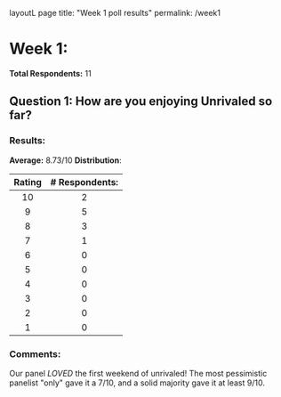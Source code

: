 layoutL page
title: "Week 1 poll results"
permalink: /week1

# Week 1:
**Total Respondents:** 11
## Question 1: How are you enjoying Unrivaled so far?
### Results:
**Average:** 8.73/10
**Distribution**:

| Rating | # Respondents: |
| :---: | :---: |
| 10 | 2 |
| 9 | 5 |
| 8 | 3 |
| 7 | 1 |
| 6 | 0 |
| 5 | 0 |
| 4 | 0 |
| 3 | 0 |
| 2 | 0 |
| 1 | 0 |

### Comments:
Our panel *LOVED* the first weekend of unrivaled! The most pessimistic panelist "only" gave it a 7/10, and a solid majority gave it at least 9/10.
